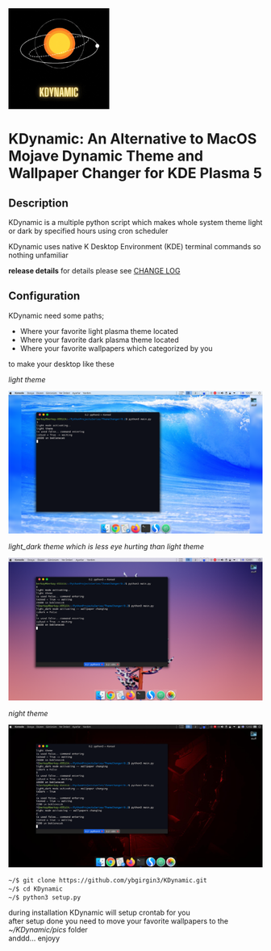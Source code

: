 <img src="images/KDynamicLogo.gif" style="width: 200px;">

# KDynamic: An Alternative to MacOS Mojave Dynamic Theme and Wallpaper Changer for KDE Plasma 5

## Description

KDynamic is a multiple python script which makes whole system theme light or dark by specified hours using cron scheduler

KDynamic uses native K Desktop Environment (KDE) terminal commands so nothing unfamiliar

__release details__
for details please see [CHANGE LOG](CHANGE_LOG)



## Configuration

KDynamic need some paths;
- Where your favorite light plasma theme located
- Where your favorite dark plasma theme located
- Where your favorite wallpapers which categorized by you

to make your desktop like these

*light theme*

<img src='images/light.png'/>

*light_dark theme which is less eye hurting than light theme*

<img src='images/light_dark_false.png'/>

*night theme*

<img src='images/night.png'/>


```sh
~/$ git clone https://github.com/ybgirgin3/KDynamic.git
~/$ cd KDynamic
~/$ python3 setup.py
```

during installation KDynamic will setup crontab for you<br>
after setup done you need to move your favorite wallpapers to the *~/KDynamic/pics* folder<br>
anddd... enjoyy



